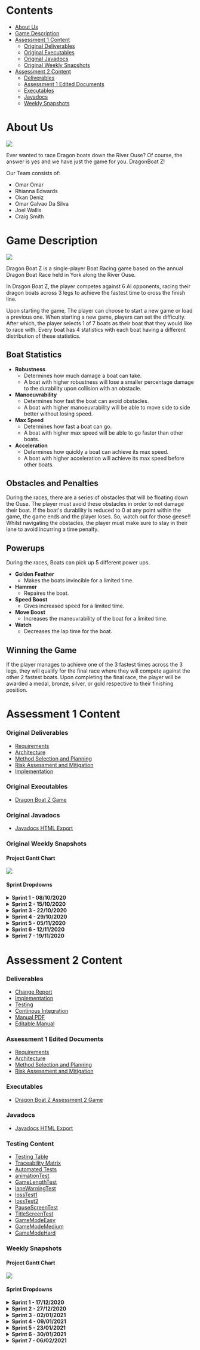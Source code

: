 # Contents
- [About Us](#about-us)
- [Game Description](#game-description)
- [Assessment 1 Content](#assessment-1-content)
  - [Original Deliverables](#original-deliverables)
  - [Original Executables](#original-executables)
  - [Original Javadocs](#original-javadocs)
  - [Original Weekly Snapshots](#original-weekly-snapshots)
- [Assessment 2 Content](#assessment-2-content)
  - [Deliverables](#deliverables)
  - [Assessment 1 Edited Documents](#assessment-1-edited-documents)
  - [Executables](#executables)
  - [Javadocs](#javadocs)
  - [Weekly Snapshots](#weekly-snapshots)

# About Us

<img src="core/assets/dragonboatz Logo.png">

Ever wanted to race Dragon boats down the River Ouse? 
Of course, the answer is yes and we have just the game for you.
DragonBoat Z!

Our Team consists of:
*   Omar Omar
*   Rhianna Edwards
*   Okan Deniz
*   Omar Galvao Da Silva
*   Joel Wallis
*   Craig Smith

# Game Description

<img src="core/assets/example screen for website.png">

Dragon Boat Z is a single-player Boat Racing game based on the annual Dragon Boat Race held in York along the
River Ouse.

In Dragon Boat Z, the player competes against 6 AI opponents, racing their dragon boats across 3 legs to achieve the fastest time to cross the finish line.

Upon starting the game, The player can choose to start a new game or load a previous one.
When starting a new game, players can set the difficulty. After which, the player selects 1 of 7 boats as their boat that they would like to race with. 
Every boat has 4 statistics with each boat having a different distribution of these statistics.

## Boat Statistics
- <strong>Robustness</strong>
  - Determines how much damage a boat can take. 
  - A boat with higher robustness will lose a smaller percentage damage to the durability upon collision with an obstacle.
- <strong>Manoeuvrability</strong>
  - Determines how fast the boat can avoid obstacles. 
  - A boat with higher manoeuvrability will be able to move side to side better without losing speed.
- <strong>Max Speed</strong>
  - Determines how fast a boat can go. 
  - A boat with higher max speed will be able to go faster than other boats.
- <strong>Acceleration</strong>
  - Determines how quickly a boat can achieve its max speed. 
  - A boat with higher acceleration will achieve its max speed before other boats.

## Obstacles and Penalties
During the races, there are a series of obstacles that will be floating down the Ouse. The player must avoid these obstacles in order to not damage their boat.
If the boat's durability is reduced to 0 at any point within the game, the game ends and the player loses. So, watch out for those geese!!
Whilst navigating the obstacles, the player must make sure to stay in their lane to avoid incurring a time penalty.

## Powerups
During the races, Boats can pick up 5 different power ups. 
- <strong>Golden Feather</strong>
  - Makes the boats invincible for a limited time.
- <strong>Hammer</strong>
  - Repaires the boat.
- <strong>Speed Boost</strong>
  - Gives increased speed for a limited time.
- <strong>Move Boost</strong>
  - Increases the maneuvrability of the boat for a limited time.
- <strong>Watch</strong>
  - Decreases the lap time for the boat.

## Winning the Game
If the player manages to achieve one of the 3 fastest times across the 3 legs, they will qualify for the final race where they will compete against the other 2 fastest boats.
Upon completing the final race, the player will be awarded a medal, bronze, silver, or gold respective to their finishing position.

# Assessment 1 Content
### Original Deliverables
*   <a href="docs/deliverables/Req1.pdf">Requirements</a>
*   <a href="docs/deliverables/Arch1.pdf">Architecture</a>
*   <a href="docs/deliverables/Plan1.pdf">Method Selection and Planning</a>
*   <a href="docs/deliverables/Risk1.pdf">Risk Assessment and Mitigation</a>
*   <a href="docs/deliverables/Impl1.pdf">Implementation</a>

### Original Executables
*   <a href="https://github.com/TheWill10m/Dragon-Boat-Z/releases/download/v1.0/DragonBoat.jar">Dragon Boat Z Game</a>

### Original Javadocs
*   <a href="https://thewill10m.github.io/Dragon-Boat-Z/docs/javadoc/com/dragonboat/game/package-summary.html">Javadocs HTML Export</a>

### Original Weekly Snapshots
#### Project Gantt Chart
<img src="docs/gantt chart/gantt chart.png">

#### Sprint Dropdowns
<details>
  <summary><strong> Sprint 1 - 08/10/2020 </strong></summary>

Having completed the task of setting up Jira and other resources needed for the project, the focus was on preparatory 
work for the upcoming week. This involved adding to the existing set of Customer Questions constructed and develop an 
understanding of how GitHub Pages works. 
<img src="docs/sprints/Sprint 1.png">

<br>
<br>
<a href="https://thewill10m.github.io/Dragon-Boat-Z/docs/sprints/Sprint%201.png">Sprint 1 Jira Board</a>
<br>
</details>

<details>
  
<summary><strong> Sprint 2 - 15/10/2020 </strong></summary>

Having completed the Customer meeting during the last Sprint, other tasks and deliverables could now be started. The priorities 
are the Architecture Abstract diagram that will be reviewed at the second meeting of this Sprint, as this will allow us to make decisions such as what game library would be used. Deliverables such as Method Selection and Planning, Requirements and Risk Assessment will be built up using the now known information from the Customer Meeting alongside the starting of Sprite Design. 
<img src="docs/sprints/Sprint 2.png">

<br>
<br>
<a href="https://thewill10m.github.io/Dragon-Boat-Z/docs/sprints/Sprint%202.png">Sprint 2 Jira Board</a>
<br>
</details>

<details>
<summary><strong> Sprint 3 - 22/10/2020 </strong></summary>

Having completed the Abstract Architecture Diagram, a focus was put onto the Concrete Architecture Diagram development so 
it would be ready for when initial classes are constructed, based off the Gantt Chart. This also meant a decision
was made on the library used for this project: LibGDX. Thus, each team member was assigned the task of completing
the tutorial found in the documentation, of LibGDX, and further research. Continued deliverable work was assigned a low priority
as this was considered an iterative process throughout the course of the project. 
<img src="docs/sprints/Sprint 3.png">

<br>
<br>
<a href="https://thewill10m.github.io/Dragon-Boat-Z/docs/sprints/Sprint%203.png">Sprint 3 Jira Board</a>
<br>
</details>

<details>
<summary><strong> Sprint 4 - 29/10/2020 </strong></summary>
 
In Sprint 3, the Concrete Architecture was created and allowed for critical tasks to begin: the initial classes. This
was a high priority as delays would impact the production of the prototype on time. Further deliverable work was 
assigned medium/low priority. To maintain a clear separation between work, the initial one board was separated into 
two: Deliverables and Implementation. It was decided that second session of the Sprint would focus on the progression
of these tasks and discuss if any would need to be reassigned. 

<br>
<br>
<strong> Deliverables Board </strong>
<img src="docs/sprints/Sprint 4 - Deliverables.png">
<br>
<a href="https://thewill10m.github.io/Dragon-Boat-Z/docs/sprints/Sprint%204%20-%20Deliverables.png">Sprint 4 Delievrables Jira Board</a>
<br>
<strong> Implementation Board </strong>
<img src="docs/sprints/Sprint 4 - Implementation.png">
<br>
<a href="https://thewill10m.github.io/Dragon-Boat-Z/docs/sprints/Sprint%204%20-%20Implementation.png">Sprint 4 Implementation Jira Board</a>
<br>
</details> 


<details> 
  <summary><strong> Sprint 5 - 05/11/2020 </strong></summary>
  
The backlog of tasks T14 and T11, from the previous Sprint, were assigned the highest priority, as continued programming work depended on their completion. With the aim of reaching the milestone M4, at the end of this Sprint, the prototype development was a high focus. The specific tasks related to the prototype were stated within the assignee's task description. Method Selection and Planning were a focus within the Deliverables board to continue to append changes that had occurred during the project lifecycle.

<br>
<br>
<strong> Deliverables Board </strong>
<img src="docs/sprints/Sprint_5_-_Deliverables.png">
<br>
<a href="https://thewill10m.github.io/Dragon-Boat-Z/docs/sprints/Sprint_5_-_Deliverables.png">Sprint 5 Jira Deliverables Board</a>
<br>
<strong> Implementation Board </strong>
<img src="docs/sprints/Sprint_5_-_Implementation.png">
<br>
<a href="https://thewill10m.github.io/Dragon-Boat-Z/docs/sprints/Sprint_5_-_Implementation.png">Sprint 5 Jira Implementation Board</a>
<br>
</details>

<details>
<summary><strong> Sprint 6 - 12/11/2020 </strong></summary>

Due to some minor issues with the construction of the legs of the game in the prototype, this task was focused on. Once completed,
we envision that the final tasks to have a functioning game will be finished on time. There will be a high focus on the programming elements needed for the final product. During the second meeting of this sprint, if there is extra time to implement additional functionality of the game the task, Animations, will be attempted and potentially additional features. 
The Deliverables board focused on the finalising of the Implementation document, reflecting features that we have unsuccessfully 
managed to implement and any additional features we may include. 
<br>
<br>
<strong> Deliverables Board </strong>
<img src="docs/sprints/Sprint 6 - Deliverables.png">
<br>
<a href="https://thewill10m.github.io/Dragon-Boat-Z/docs/sprints/Sprint%206%20-%20Deliverables.png">Sprint 6 Jira Deliverables Board</a>
<br>
<strong> Implementation Board </strong>
<img src="docs/sprints/Sprint 6 - Implementation.png">
<br>
<a href="https://thewill10m.github.io/Dragon-Boat-Z/docs/sprints/Sprint%206%20-%20Implementation.png">Sprint 6 Jira Implementation Board</a>
<br>
</details>

<details>
  <summary><strong> Sprint 7 - 19/11/2020 </strong></summary>
  
Having reached the completion of the game, a focus on the game testing and peer review of finalised deliverables was
focused on. This was to ensure a successful completion of the entire project. 
<img src="docs/sprints/Sprint 7.png">
<br>
<br>
<a href="https://thewill10m.github.io/Dragon-Boat-Z/docs/sprints/Sprint%207.png">Sprint 7 Jira Board</a>
<br>
</details>

# Assessment 2 Content
### Deliverables
*   <a href="docs/deliverables2/Change2.pdf">Change Report</a>
*   <a href="docs/deliverables2/Impl2.pdf">Implementation</a>
*   <a href="docs/deliverables2/Test2.pdf">Testing</a>
*   <a href="docs/deliverables2/CI2.pdf">Continous Integration</a>
*   <a href="docs/deliverables2/Manual.pdf">Manual PDF</a>
*   <a href="docs/deliverables2/Editiable Manual.docx">Editable Manual</a>

### Assessment 1 Edited Documents
*   <a href="docs/deliverables2/Req1.pdf">Requirements</a>
*   <a href="docs/deliverables2/Arch1.pdf">Architecture</a>
*   <a href="docs/deliverables2/Plan1.pdf">Method Selection and Planning</a>
*   <a href="docs/deliverables2/Risk1.pdf">Risk Assessment and Mitigation</a>

### Executables
*   <a href="https://github.com/omar-h-omar/ENG1-Dragonite-Assessment-2.github.io/releases/download/2.0/desktop-2.0.jar">Dragon Boat Z Assessment 2 Game</a>

### Javadocs
*   <a href="docs/javadoc/index.html">Javadocs HTML Export</a>

### Testing Content
*   <a href="docs/deliverables2/Testing.pdf">Testing Table</a>
*   <a href="docs/deliverables2/Traceability Matrix.pdf">Traceability Matrix</a>
*   <a href="tests/build/reports/tests/test/index.html">Automated Tests</a>
*   <a href="https://drive.google.com/file/d/1Z40W5EGmP1z-CrYO3SMFUAfms1kF1jEk/view?usp=sharing">animationTest</a>
*   <a href="https://drive.google.com/file/d/1vYBJqsw-IelFq-VL3l8dbfYN1NvA0scF/view?usp=sharing">GameLengthTest</a>
*   <a href="https://drive.google.com/file/d/18zbvhOotlZxy3vwk1QbMPCt6oR6D8M4o/view?usp=sharing">laneWarningTest</a>
*   <a href="https://drive.google.com/file/d/1wKLCaI6HuEvTMhfNugCtZ5RYo7gdMgXL/view?usp=sharing">lossTest1</a>
*   <a href="https://drive.google.com/file/d/1fE9bUOzZpsyA8Jf6V2dL58-3sYPpEoIR/view?usp=sharing">lossTest2</a>
*   <a href="https://drive.google.com/file/d/11ZfilukqzsrelLmkH83TYtXHfQ4lM-q1/view?usp=sharing">PauseScreenTest</a>
*   <a href="https://drive.google.com/file/d/129sGoDf6_R4ToL4roovvD_yA1qlDihZv/view?usp=sharing">TitleScreenTest</a>
*   <a href="https://drive.google.com/file/d/10hUcJ6FXW32HjWjEWTf2lw56puNZ8kt-/view?usp=sharing">GameModeEasy</a>
*   <a href="https://drive.google.com/file/d/16SRjU4R_25ihwKkW58MLmehslHQBpbcW/view?usp=sharing">GameModeMedium</a>
*   <a href="https://drive.google.com/file/d/1tvJMG3b8T3-Uxtl0Xx4Th8wrJja9mrMQ/view?usp=sharing">GameModeHard</a>

### Weekly Snapshots
#### Project Gantt Chart
<img src="docs/sprint2/gantt chart.png">

#### Sprint Dropdowns
<details>
  <summary><strong> Sprint 1 - 17/12/2020 </strong></summary>

Having completed the task of setting up the environment for the project and other resources needed for the project, the focus was on understanding the documents 
and sending off any questions the team had. We also got started on other tasks that did not require any preparations.
<br>
<br>
<img src="docs/sprint2/sprint1.png">

<br>
</details>

<details>
  
<summary><strong> Sprint 2 - 27/12/2020 </strong></summary>

Having completed the Customer meeting during the last Sprint, we divided more tasks and took the extra time to finish existing ones.
<br>
<br>
<img src="docs/sprint2/sprint2.png">

<br>
</details>

<details>
<summary><strong> Sprint 3 - 02/01/2021 </strong></summary>

For this week, we went over the documents finished in the last sprint. More tasks related to the deliverable documents were assigned and 
Implementation carried on from last week.
<br>
<br>
<img src="docs/sprint2/sprint3.png">

<br>
</details>

<details>
<summary><strong> Sprint 4 - 09/01/2021 </strong></summary>
 
For this period, the team focused on getting all assigned tasks done and we decided to take the rest of the period off
to focus on exams.
<br>
<br>
<img src="docs/sprint2/sprint4.png">
<br>
</details> 


<details>
<summary><strong> Sprint 5 - 23/01/2021 </strong></summary>

By the end of the 5th sprint, the implementation of the power ups was complete. The next assigned task for the implementation was working on the pause screen, which would allow us to follow up with the saving, loading and difficulties requirements. The change report was being updated with deliverables content as it was being updated. The continuous integration plan was created along with the user manual.
<br>
<br>
<img src="docs/sprint2/sprint5.png">

<br>
</details>

<details>
<summary><strong> Sprint 6 - 30/01/2021 </strong></summary>

The implementation tasks were completed by the begging of this sprint allowing for test of the new updated code to begin. The website was also updated with the new deliverables and many other tasks were completed.
<br>
<br>
<img src="docs/sprint2/sprint6.png">

<br>
</details>

<details>
<summary><strong> Sprint 7 - 06/02/2021 </strong></summary>

At the start of the sprint the testing was completed for the functional requirements, however the non functional tests were still in progress. Throughout this sprint all of these tests were complete. This sprint was also used to review all updated devlierables as a group, ensuring that all the specifications were met. The user manual was completed and website was updated and reviewed by the team. 
<br>
<br>
<img src="docs/sprint2/sprint7.png">

<br>
</details>
